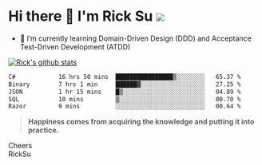 # Hi there 👋 I'm Rick Su ![](https://komarev.com/ghpvc/?username=ricksu978)
<!--
**ricksu978/ricksu978** is a ✨ _special_ ✨ repository because its `README.md` (this file) appears on your GitHub profile.

Here are some ideas to get you started:

- 🔭 I’m currently working on ...
-->
- 🌱 I’m currently learning Domain-Driven Design (DDD) and Acceptance Test-Driven Development (ATDD)
<!--
- 👯 I’m looking to collaborate on ...
- 🤔 I’m looking for help with ...
- 💬 Ask me about ...
- 📫 How to reach me: ...
- 😄 Pronouns: ...
- ⚡ Fun fact: ...
-->
[![Rick's github stats](https://github-readme-stats.vercel.app/api?username=ricksu978&theme=dark)](https://github.com/ricksu978/ricksu978)

<!--START_SECTION:waka-->

```txt
C#            16 hrs 50 mins  ████████████████▒░░░░░░░░   65.37 %
Binary        7 hrs 1 min     ██████▓░░░░░░░░░░░░░░░░░░   27.25 %
JSON          1 hr 15 mins    █▒░░░░░░░░░░░░░░░░░░░░░░░   04.89 %
SQL           10 mins         ▒░░░░░░░░░░░░░░░░░░░░░░░░   00.70 %
Razor         9 mins          ░░░░░░░░░░░░░░░░░░░░░░░░░   00.64 %
```

<!--END_SECTION:waka-->

> **Happiness comes from acquiring the knowledge and putting it into practice.**

Cheers  
RickSu 
